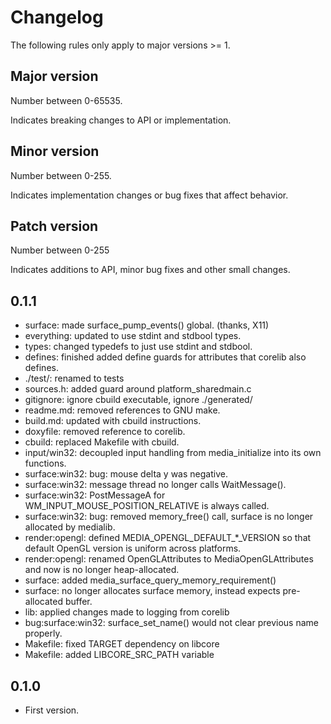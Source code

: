 Changelog
=========

The following rules only apply to major versions >= 1.

## Major version
Number between 0-65535.

Indicates breaking changes to API or implementation.

## Minor version
Number between 0-255.

Indicates implementation changes or bug fixes that affect behavior.

## Patch version
Number between 0-255

Indicates additions to API, minor bug fixes and other small changes.

0.1.1
-----
- surface: made surface_pump_events() global. (thanks, X11)
- everything: updated to use stdint and stdbool types.
- types: changed typedefs to just use stdint and stdbool.
- defines: finished added define guards for attributes that corelib also defines.
- ./test/: renamed to tests
- sources.h: added guard around platform_sharedmain.c
- gitignore: ignore cbuild executable, ignore ./generated/
- readme.md: removed references to GNU make.
- build.md: updated with cbuild instructions.
- doxyfile: removed reference to corelib.
- cbuild: replaced Makefile with cbuild.
- input/win32: decoupled input handling from media_initialize into its own functions.
- surface:win32: bug: mouse delta y was negative.
- surface:win32: message thread no longer calls WaitMessage().
- surface:win32: PostMessageA for WM_INPUT_MOUSE_POSITION_RELATIVE is always called.
- surface:win32: bug: removed memory_free() call, surface is no longer allocated by medialib.
- render:opengl: defined MEDIA_OPENGL_DEFAULT_*_VERSION so that default OpenGL version is uniform across platforms.
- render:opengl: renamed OpenGLAttributes to MediaOpenGLAttributes and now is no longer heap-allocated.
- surface: added media_surface_query_memory_requirement()
- surface: no longer allocates surface memory, instead expects pre-allocated buffer.
- lib: applied changes made to logging from corelib
- bug:surface:win32: surface_set_name() would not clear previous name properly.
- Makefile: fixed TARGET dependency on libcore
- Makefile: added LIBCORE_SRC_PATH variable

0.1.0
------
- First version.

